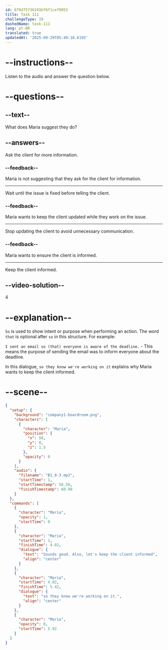 ```yaml
---
id: 679d75736191bf6f1cef0053
title: Task 111
challengeType: 19
dashedName: task-111
lang: pt-BR
translated: true
updatedAt: '2025-09-29T05:49:18.619Z'
---
```


<!-- (Audio) Maria: Sounds good. Also, let's keep the client informed so they know we're working on it. -->

# --instructions--

Listen to the audio and answer the question below.

# --questions--

## --text--

What does Maria suggest they do?

## --answers--

Ask the client for more information.

### --feedback--

Maria is not suggesting that they ask for the client for information.

---

Wait until the issue is fixed before telling the client.

### --feedback--

Maria wants to keep the client updated while they work on the issue.

---

Stop updating the client to avoid unnecessary communication.

### --feedback--

Maria wants to ensure the client is informed.

---

Keep the client informed.

## --video-solution--

4

# --explanation--

`So` is used to show intent or purpose when performing an action. The word `that` is optional after `so` in this structure. For example:

`I sent an email so (that) everyone is aware of the deadline.` - This means the purpose of sending the email was to inform everyone about the deadline.

In this dialogue, `so they know we're working on it` explains why Maria wants to keep the client informed.

# --scene--

```json
{
  "setup": {
    "background": "company1-boardroom.png",
    "characters": [
      {
        "character": "Maria",
        "position": {
          "x": 50,
          "y": 0,
          "z": 1.5
        },
        "opacity": 0
      }
    ],
    "audio": {
      "filename": "B1_8-3.mp3",
      "startTime": 1,
      "startTimestamp": 56.56,
      "finishTimestamp": 60.98
    }
  },
  "commands": [
    {
      "character": "Maria",
      "opacity": 1,
      "startTime": 0
    },
    {
      "character": "Maria",
      "startTime": 1,
      "finishTime": 4.02,
      "dialogue": {
        "text": "Sounds good. Also, let's keep the client informed",
        "align": "center"
      }
    },
    {
      "character": "Maria",
      "startTime": 4.02,
      "finishTime": 5.42,
      "dialogue": {
        "text": "so they know we're working on it.",
        "align": "center"
      }
    },
    {
      "character": "Maria",
      "opacity": 0,
      "startTime": 5.92
    }
  ]
}
```
